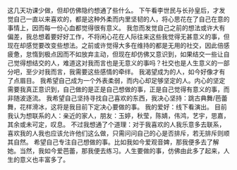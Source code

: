 这几天功课少做，但却仿佛隐约想通了些什么。
下午看李世民与长孙皇后，才发觉自己一直以来喜欢的，都是这种外柔而内里坚韧的人，将心思花在了自己在意的事情上，因而每一份心血都觉得很有意义。
我忽而发觉自己之前的想法或许大有偏差，我总想着要好好工作，不将闲心花在人际往来这些我觉得无甚意义的事，但现在却感觉要改变些想法。之前或许觉得大多在维持的都是无用的社交，因此倍感疲惫，怠惰到极点因而不如放弃主动，但现在却仿佛又意识到，如果结交一些让自己觉得想结交的人，难道这对我而言也是无意义的事吗？社交也是人生意义的一部分吧，至少对我而言，我需要这些感情的牵绊。
我渴望成为的人，如今好像才有了点眉目。
我希望自己成为一个外表柔弱，而内心却足够坚定的人。内心的坚定需要我真正意识到，自己做的是正是自己想做的事，正是自己觉得有意义的事，而非随波逐流。
我希望自己坚持寻找自己喜欢的东西，我决心坚持：跳古典舞/芭蕾舞，花样滑冰，这将是我目前下定决心要做的事。
我的爱好：线下看演出。
目前我认为想联系的人：亲近的家人，朋友：玉婷，秋莹，陈婧，伟鸿，艺宇，思嘉，其余或未可定，叹息。
不过我想通了个道理：对于我喜欢的人我乐意多去联系，喜欢我的人我也应该允许他们这么做，只需问问自己的心是否排斥，若无排斥则顺其自然。
希望自己专注自己想做的事。比如我如今爱观音婢，那我便多去了解她。当然，我如今爱芭蕾，那我便去练习。人生要做的事，仿佛由此多了起来，人生的意义也丰富多了。